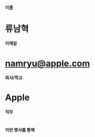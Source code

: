 #### 이름	
#	류남혁
	
#### 이메일	
# 	namryu@apple.com
	
#### 회사/학교	
# 	Apple
	
#### 직무	
#	
	
#### 이번 행사를 통해 	
#	
